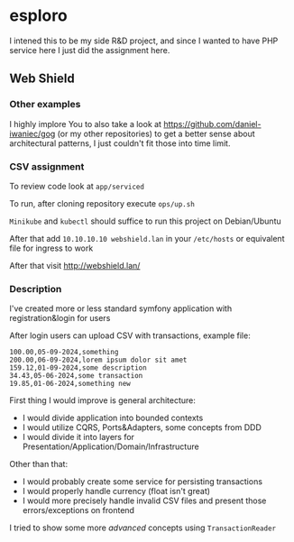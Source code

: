 # esploro

I intened this to be my side R&D project, and since I wanted to have PHP service here I just did the assignment here.

## Web Shield
### Other examples
I highly implore You to also take a look at https://github.com/daniel-iwaniec/gog (or my other repositories) to get a better sense about architectural patterns, I just couldn't fit those into time limit.

### CSV assignment

To review code look at `app/serviced`

To run, after cloning repository execute `ops/up.sh`

`Minikube` and `kubectl` should suffice to run this project on Debian/Ubuntu

After that add `10.10.10.10 webshield.lan` in your `/etc/hosts` or equivalent file for ingress to work

After that visit http://webshield.lan/

### Description

I've created more or less standard symfony application with registration&login for users

After login users can upload CSV with transactions, example file:
```csv
100.00,05-09-2024,something
200.00,06-09-2024,lorem ipsum dolor sit amet
159.12,01-09-2024,some description
34.43,05-06-2024,some transaction
19.85,01-06-2024,something new
```

First thing I would improve is general architecture:
* I would divide application into bounded contexts
* I would utilize CQRS, Ports&Adapters, some concepts from DDD
* I would divide it into layers for Presentation/Application/Domain/Infrastructure

Other than that:
* I would probably create some service for persisting transactions
* I would properly handle currency (float isn't great)
* I would more precisely handle invalid CSV files and present those errors/exceptions on frontend

I tried to show some more _advanced_ concepts using `TransactionReader`
